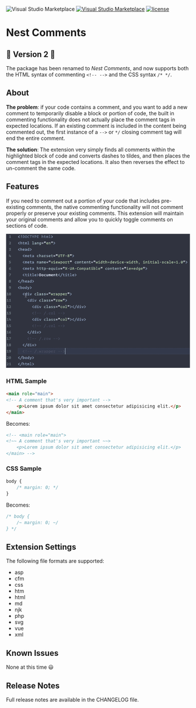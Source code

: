 ![Visual Studio Marketplace](https://img.shields.io/vscode-marketplace/v/philsinatra.nested-comments.svg?style=flat-square)
[![Visual Studio Marketplace](https://img.shields.io/vscode-marketplace/d/philsinatra.nested-comments.svg?style=flat-square)]()
[![license](https://img.shields.io/github/license/philsinatra/NestedCommentsVSCode.svg?style=flat-square)](https://github.com/philsinatra/NestedCommentsVSCode/blob/master/LICENSE)

# Nest Comments

## 🎉 Version 2 🎉

The package has been renamed to _Nest Comments_, and now supports both the HTML syntax of commenting `<!-- -->` and the CSS syntax `/* */`.

## About

**The problem**: if your code contains a comment, and you want to add a new comment to temporarily disable a block or portion of code, the built in commenting functionality does not actually place the comment tags in expected locations. If an existing comment is included in the content being commented out, the first instance of a `-->` or `*/` closing comment tag will end the entire comment.

**The solution**: The extension very simply finds all comments within the highlighted block of code and converts dashes to tildes, and then places the comment tags in the expected locations. It also then reverses the effect to un-comment the same code.

## Features

If you need to comment out a portion of your code that includes pre-existing comments, the native commenting functionality will not comment properly or preserve your existing comments. This extension will maintain your original comments and allow you to quickly toggle comments on sections of code.

![code before nesting](images/demo.gif)

### HTML Sample

```html
<main role="main">
<!-- A comment that's very important -->
	<p>Lorem ipsum dolor sit amet consectetur adipisicing elit.</p>
</main>
```

Becomes:

```html
<!-- <main role="main">
<!~~ A comment that's very important ~~>
	<p>Lorem ipsum dolor sit amet consectetur adipisicing elit.</p>
</main> -->
```

### CSS Sample

```css
body {
	/* margin: 0; */
}
```

Becomes:

```css
/* body {
	/~ margin: 0; ~/
} */
```

## Extension Settings

The following file formats are supported:

- asp
- cfm
- css
- htm
- html
- md
- njk
- php
- svg
- vue
- xml

## Known Issues

None at this time 😃

## Release Notes

Full release notes are available in the CHANGELOG file.